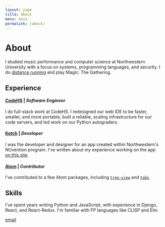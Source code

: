 ```yaml
---
layout: page
title: About
menu: main
permalink: /about/
---
```


# About

I studied music performance and computer science at Northwestern University with a focus on systems, programming languages, and security. I do [distance running](https://www.strava.com/athletes/23057637) and play Magic: The Gathering.

## Experience

#### [**CodeHS**](https://codehs.com/) | _Software Engineer_

I do full-stack work at CodeHS. I redesigned our web IDE to be faster, smaller, and more portable, built a reliable, scaling infrastructure for our code servers, and led work on our Python autograders.

#### [**Ketch**]({{site.url}}/projects/ketch) | _Developer_

I was the developer and designer for an app created within Northwestern's NUvention program. I've written about my experience working on the app [on this site]({{site.url/projects/ketch}}).

#### [**Atom**](https://atom.io/) | _Contributor_

I've contributed to a few Atom packages, including [`tree-view`](https://github.com/atom/tree-view) and [`tabs`](https://github.com/atom/tabs).

## Skills

I've spent years writing Python and JavaScript, with experience in Django, React, and React-Redux. I'm familiar with FP languages like CLISP and Elm.

[email](mailto:andrewbayer2016@u.northwestern.edu)
